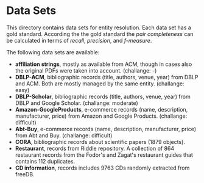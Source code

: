 # Data Sets

This directory contains data sets for entity resolution. Each data set has a
gold standard. According the the gold standard the *pair completeness* can be
calculated in terms of *recall*, *precision*, and *f-measure*.

The following data sets are available:

* **affiliation strings**, mostly as available from ACM, though in cases also
  the original PDFs were taken into account. (challange: -)
* **DBLP-ACM**, bibliographic records (title, authors, venue, year) from DBLP
  and ACM. Both are mostly managed by the same entity. (challange: easy)
* **DBLP-Scholar**, bibliographic records (title, authors, venue, year) from
  DBLP and Google Scholar. (challange: moderate)
* **Amazon-GoogleProducts**, e-commerce records (name, description,
  manufacturer, price) from Amazon and Google Products. (challange: difficult)
* **Abt-Buy**, e-commerce records (name, description, manufacturer, price) from
  Abt and Buy. (challange: difficult)
* **CORA**, bibliographic records about scientific papers (1879 objects).
* **Restaurant**, records from Riddle repository. A collection of 864 restaurant
  records from the Fodor's and Zagat's restaurant guides that contains 112
  duplicates.
* **CD information**, records includes 9763 CDs randomly extracted from freeDB.
